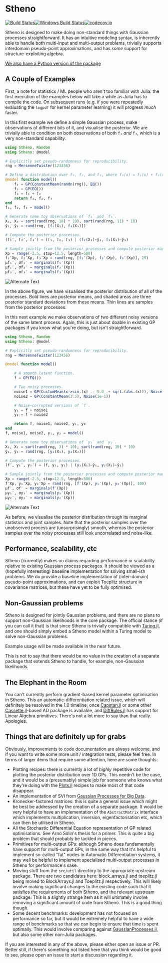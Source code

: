 # Stheno

[![Build Status](https://travis-ci.org/willtebbutt/Stheno.jl.svg?branch=master)](https://travis-ci.org/willtebbutt/Stheno.jl)[![Windows Build Status](https://ci.appveyor.com/api/projects/status/32r7s2skrgm9ubva?svg=true)](https://ci.appveyor.com/project/willtebbutt/stheno-jl/branch/master)[![codecov.io](http://codecov.io/github/willtebbutt/Stheno.jl/coverage.svg?branch=master)](http://codecov.io/github/willtebbutt/Stheno.jl?branch=master)

Stheno is designed to make doing non-standard things with Gaussian processes straightforward. It has an intuitive modeling syntax, is inherently able to handle both multi-input and multi-output problems, trivially supports interdomain pseudo-point approximations, and has _some_ support for structure-exploiting algebra.

[We also have a Python version of the package](https://github.com/wesselb/stheno)

## A Couple of Examples

First, a note for statistics / ML people who aren't too familiar with Julia: the first execution of the examples below will take a while as Julia has to compile the code. On subsequent runs (e.g. if you were repeatedly evaluating the `logpdf` for kernel parameter learning) it will progress _much_ faster.

In this first example we define a simple Gaussian process, make observations of different bits of it, and visualise the posterior. We are trivially able to condition on both observations of both `f₁` _and_ `f₃`, which is a very non-standard capability.
```julia
using Stheno, Random
using Stheno: @model

# Explicitly set pseudo-randomness for reproducibility.
rng = MersenneTwister(123456)

# Define a distribution over f₁, f₂, and f₃, where f₃(x) = f₁(x) + f₂(x).
@model function model()
    f₁ = GP(ConstantMean(randn(rng)), EQ())
    f₂ = GP(EQ())
    f₃ = f₁ + f₂
    return f₁, f₂, f₃
end
f₁, f₂, f₃ = model()

# Generate some toy observations of `f₁` and `f₃`.
X₁, X₃ = sort(rand(rng, 10) * 10), sort(rand(rng, 11) * 10)
ŷ₁, ŷ₃ = rand(rng, [f₁(X₁), f₃(X₃)])

# Compute the posterior processes.
(f₁′, f₂′, f₃′) = (f₁, f₂, f₃) | (f₁(X₁)←ŷ₁, f₃(X₃)←ŷ₃)

# Sample jointly from the posterior processes and compute posterior marginals.
Xp = range(-2.5, stop=12.5, length=500)
f₁′Xp, f₂′Xp, f₃′Xp = rand(rng, [f₁′(Xp), f₂′(Xp), f₃′(Xp)], 25)
μf₁′, σf₁′ = marginals(f₁′(Xp))
μf₂′, σf₂′ = marginals(f₂′(Xp))
μf₃′, σf₃′ = marginals(f₃′(Xp))
```
![Alternate Text](examples/toy/process_decomposition.png)

In the above figure, we have visualised the posterior distribution of all of the processes. Bold lines are posterior means, and shaded areas are three posterior standard deviations from these means. Thin lines are samples from the posterior processes.

In this next example we make observations of two different noisy versions of the same latent process. Again, this is just about doable in existing GP packages if you know what you're doing, but isn't straightforward.

```julia
using Stheno, Random
using Stheno: @model

# Explicitly set pseudo-randomness for reproducibility.
rng = MersenneTwister(123456)

@model function model()

    # A smooth latent function.
    f = GP(EQ())

    # Two noisy processes.
    noise1 = GP(CustomMean(x->sin.(x) .- 5.0 .+ sqrt.(abs.(x))), Noise(1e-2))
    noise2 = GP(ConstantMean(3.5), Noise(1e-1))

    # Noise-corrupted versions of `f`.
    y₁ = f + noise1
    y₂ = f + noise2

    return f, noise1, noise2, y₁, y₂
end
f, noise1, noise2, y₁, y₂ = model()

# Generate some toy observations of `y₁` and `y₂`.
X₁, X₂ = sort(rand(rng, 3) * 10), sort(rand(rng, 10) * 10)
ŷ₁, ŷ₂ = rand(rng, [y₁(X₁), y₂(X₂)])

# Compute the posterior processes.
(f′, y₁′, y₂′) = (f, y₁, y₂) | (y₁(X₁)←ŷ₁, y₂(X₂)←ŷ₂)

# Sample jointly from the posterior processes and compute posterior marginals.
Xp = range(-2.5, stop=12.5, length=500)
f′Xp, y₁′Xp, y₂′Xp = rand(rng, [f′(Xp), y₁′(Xp), y₂′(Xp)], 100)
μf′, σf′ = marginals(f′(Xp))
μy₁′, σy₁′ = marginals(y₁′(Xp))
μy₂′, σy₂′ = marginals(y₂′(Xp))
```
![Alternate Text](examples/toy/simple_sensor_fusion.png)

As before, we visualise the posterior distribution through its marginal statistics and joint samples. Note that the posterior samples over the unobserved process are (unsurprisingly) smooth, whereas the posterior samples over the noisy processes still look uncorrelated and noise-like.


## Performance, scalability, etc

Stheno (currently) makes no claims regarding performance or scalability relative to existing Gaussian process packages. It should be viewed as a (hopefully interesting) baseline implementation for solving small-ish problems. We do provide a baseline implementation of (inter-domain) pseudo-point approximations, and can exploit Toeplitz structure in covariance matrices, but these have yet to be fully optimised.


## Non-Gaussian problems

Stheno is designed for jointly Gaussian problems, and there are no plans to support non-Gaussian likelihoods in the core package. The official stance (if you can call it that) is that since Stheno is trivially compatible with [Turing.jl](https://github.com/TuringLang/), and one should simply embed a Stheno model within a Turing model to solve non-Gaussian problems.

Example usage will be made available in the near future.

This is not to say that there would be no value in the creation of a separate package that extends Stheno to handle, for example, non-Gaussian likelihoods.

## The Elephant in the Room
You can't currently perform gradient-based kernel parameter optimisation in Stheno. This an automatic-differentiation related issue, which will definitely be resolved in the 1.0 timeline, once [Capstan.jl](https://github.com/JuliaDiff/Capstan.jl) or some other [Cassette.jl](https://github.com/jrevels/Cassette.jl)-based AD package is available, and [DiffRules.jl](https://github.com/JuliaDiff/DiffRules.jl) has support for Linear Algebra primitives. There's not a lot more to say than that really. Apologies.

## Things that are definitely up for grabs
Obviously, improvements to code documentation are always welcome, and if you want to write some more unit / integration tests, please feel free. In terms of larger items that require some attention, here are some thoughts:
- Plotting recipes: there is currently a lot of _highly_ repetitive code for plotting the posterior distribution over 1D GPs. This needn't be the case, and it would be a (presumably) simple job for someone who knows what they're doing with the [Plots.jl](https://github.com/JuliaPlots/Plots.jl) recipes to make most of that code disappear. 
- An implementation of SVI from [Gaussian Processes for Big Data](https://arxiv.org/abs/1309.6835).
- Kronecker-factored matrices: this is quite a general issue which might be best be addressed by the creation of a separate package. It would be very helpful to have an implementation of the `AbstractMatrix` interface which implements multiplication, inversion, eigenfactorisation etc, which can then be utilised in Stheno.
- All the Stochastic Differential Equation representation of GP related optimisations. See Arno Solin's thesis for a primer. This is quite a big problem that should probably be tackled in pieces.
- Primitives for multi-output GPs: although Stheno does fundamentally have support for multi-output GPs, in the same way that it's helpful to implement so-called "fat" nodes in Automatic Differentiation systems, it may well be helpful to implement specialised multi-output processes in Stheno for performance's sake.
- Moving stuff from the `src/util` directory to the appropriate upstream package. There are two candidates here: block_arrays.jl and toeplitz.jl being moved to BlockArrays.jl and Toeplitz.jl respectively. This will likely involve making significant changes to the existing code such that it satisfies the requirements of both Stheno, and the relevant upstream package. This is a slightly strange item as it will ultimately involve removing a significant amount of code from Stheno. This is a good thing though.
- Some decent benchmarks: development has not focused on performance so far, but it would be extremely helpful to have a wide range of benchmarks so that we can begin to ensure that time is spent optimally. This would involve comparing against [GaussianProcesses.jl](https://github.com/STOR-i/GaussianProcesses.jl), but also some other non-Julia packages.

If you are interested in any of the above, please either open an issue or PR. Better still, if there's something not listed here that you think would be good to see, please open an issue to start a discussion regarding it.
